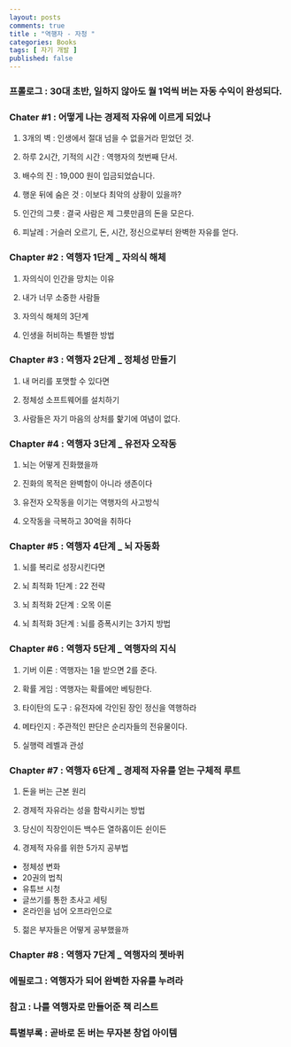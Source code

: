 ```yaml
---
layout: posts
comments: true
title : "역행자 - 자청 "
categories: Books
tags: [ 자기 개발 ]
published: false
---
```


### 프롤로그 : 30대 초반, 일하지 않아도 월 1억씩 버는 자동 수익이 완성되다.

### Chater #1 : 어떻게 나는 경제적 자유에 이르게 되었나
1. 3개의 벽 : 인생에서 절대 넘을 수 없을거라 믿었던 것.

2. 하루 2시간, 기적의 시간 : 역행자의 첫번째 단서.

3. 배수의 진 : 19,000 원이 입금되었습니다.

4. 행운 뒤에 숨은 것 : 이보다 최악의 상황이 있을까?

5. 인간의 그릇 : 결국 사람은 제 그릇만큼의 돈을 모은다.

6. 피날레 : 거슬러 오르기, 돈, 시간, 정신으로부터 완벽한 자유를 얻다.

### Chapter #2 : 역행자 1단계 _ 자의식 해체
1. 자의식이 인간을 망치는 이유

2. 내가 너무 소중한 사람들

3. 자의식 해체의 3단계

4. 인생을 허비하는 특별한 방법

### Chapter #3 : 역행자 2단계 _ 정체성 만들기
1. 내 머리를 포맷할 수 있다면

2. 정체성 소프트웨어를 설치하기

3. 사람들은 자기 마음의 상처를 핥기에 여념이 없다.

### Chapter #4 : 역행자 3단계 _ 유전자 오작동
1. 뇌는 어떻게 진화했을까

2. 진화의 목적은 완벽함이 아니라 생존이다

3. 유전자 오작동을 이기는 역행자의 사고방식

4. 오작동을 극복하고 30억을 취하다

### Chapter #5 : 역행자 4단계 _ 뇌 자동화
1. 뇌를 복리로 성장시킨다면

2. 뇌 최적화 1단계 : 22 전략

3. 뇌 최적화 2단계 : 오목 이론

4. 뇌 최적화 3단계 : 뇌를 증폭시키는 3가지 방법

### Chapter #6 : 역행자 5단계 _ 역행자의 지식
1. 기버 이론 : 역행자는 1을 받으면 2를 준다.

2. 확률 게임 : 역행자는 확률에만 베팅한다.

3. 타이탄의 도구 : 유전자에 각인된 장인 정신을 역행하라

4. 메타인지 : 주관적인 판단은 순리자들의 전유물이다.

5. 실행력 레벨과 관성

### Chapter #7 : 역행자 6단계 _ 경제적 자유를 얻는 구체적 루트
1. 돈을 버는 근본 원리

2. 경제적 자유라는 성을 함락시키는 방법

3. 당신이 직장인이든 백수든 열하홉이든 쉰이든

4. 경제적 자유를 위한 5가지 공부법

- 정체성 변화
- 20권의 법칙
- 유튜브 시청
- 글쓰기를 통한 초사고 세팅
- 온라인을 넘어 오프라인으로

5. 젊은 부자들은 어떻게 공부했을까


### Chapter #8 : 역행자 7단계 _ 역행자의 쳇바퀴

### 에필로그 : 역행자가 되어 완벽한 자유를 누려라

### 참고 : 나를 역행자로 만들어준 책 리스트

### 특별부록 : 곧바로 돈 버는 무자본 창업 아이템
